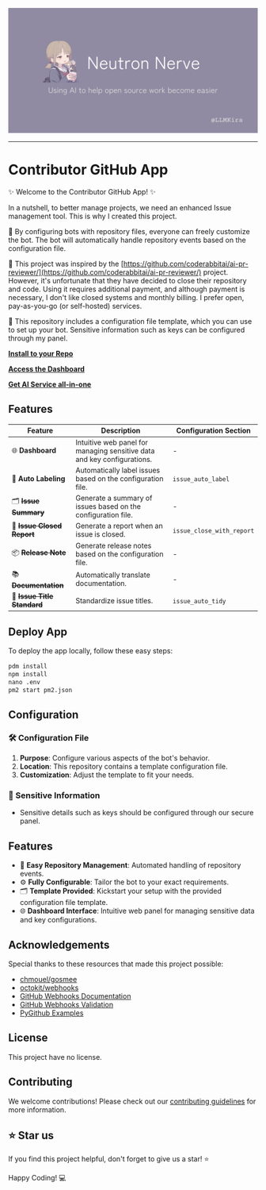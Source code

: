 ![Contributor](.github/banner.png)

-----------------

# Contributor GitHub App

✨ Welcome to the Contributor GitHub App! ✨

In a nutshell, to better manage projects, we need an enhanced Issue management tool. This is why I created this project.

🤖 By configuring bots with repository files, everyone can freely customize the bot. The bot will automatically handle
repository events based on the configuration file.

🐇 This project was inspired by
the [https://github.com/coderabbitai/ai-pr-reviewer/](https://github.com/coderabbitai/ai-pr-reviewer/) project. However,
it's unfortunate that they have decided to close their repository and code. Using it requires additional payment, and
although payment is necessary, I don't like closed systems and monthly billing. I prefer open, pay-as-you-go (or
self-hosted) services.

🚀 This repository includes a configuration file template, which you can use to set up your bot. Sensitive information
such as keys can be configured through my panel.

[**Install to your Repo**](https://github.com/apps/neutron-nerve)

[**Access the Dashboard**](https://contributor.dianas.cyou)

[**Get AI Service all-in-one**](https://www.ohmygpt.com/)

## Features

| Feature                         | Description                                                             | Configuration Section     |
|---------------------------------|-------------------------------------------------------------------------|---------------------------|
| 🌐 **Dashboard**                | Intuitive web panel for managing sensitive data and key configurations. | -                         |
| 📂 **Auto Labeling**            | Automatically label issues based on the configuration file.             | `issue_auto_label`        |
| 🗂 ~~**Issue Summary**~~        | Generate a summary of issues based on the configuration file.           | -                         |
| 📝 ~~**Issue Closed Report**~~  | Generate a report when an issue is closed.                              | `issue_close_with_report` |
| 📦 ~~**Release Note**~~         | Generate release notes based on the configuration file.                 | -                         |
| 📚 ~~**Documentation**~~        | Automatically translate documentation.                                  | -                         |
| 📌 ~~**Issue Title Standard**~~ | Standardize issue titles.                                               | `issue_auto_tidy`         |

## Deploy App

To deploy the app locally, follow these easy steps:

````shell
pdm install
npm install
nano .env
pm2 start pm2.json
````

## Configuration

### 🛠 Configuration File

1. **Purpose**: Configure various aspects of the bot's behavior.
2. **Location**: This repository contains a template configuration file.
3. **Customization**: Adjust the template to fit your needs.

### 🔐 Sensitive Information

- Sensitive details such as keys should be configured through our secure panel.

## Features

- 📂 **Easy Repository Management**: Automated handling of repository events.
- ⚙️ **Fully Configurable**: Tailor the bot to your exact requirements.
- 🗂 **Template Provided**: Kickstart your setup with the provided configuration file template.
- 🌐 **Dashboard Interface**: Intuitive web panel for managing sensitive data and key configurations.

## Acknowledgements

Special thanks to these resources that made this project possible:

- [chmouel/gosmee](https://github.com/chmouel/gosmee)
- [octokit/webhooks](https://github.com/octokit/webhooks/blob/main/payload-examples/api.github.com/issues/assigned.payload.json)
- [GitHub Webhooks Documentation](https://docs.github.com/en/webhooks/webhook-events-and-payloads#issues)
- [GitHub Webhooks Validation](https://docs.github.com/zh/webhooks/using-webhooks/validating-webhook-deliveries)
- [PyGithub Examples](https://github.com/PyGithub/PyGithub/blob/main/doc/examples/Issue.rst)

## License

This project have no license.

## Contributing

We welcome contributions! Please check out our [contributing guidelines](CONTRIBUTOR_LICENSE_AGREEMENT) for more
information.

## ⭐️ Star us

If you find this project helpful, don't forget to give us a star! ⭐️

Happy Coding! 💻